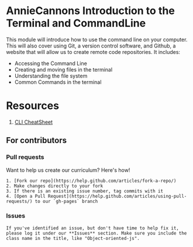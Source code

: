 # AnnieCannons Introduction to the Terminal and CommandLine

This module will introduce how to use the command line on your computer. This will also cover using Git, a version control software, and Github, a website that will allow us to create remote code repositories. It includes:

<ul>
<li>Accessing the Command Line</li>
<li>Creating and moving files in the terminal</li>
<li>Understanding the file system</li>
<li>Common Commands in the terminal</li>
</ul>

# Resources
1) <a href="https://www.git-tower.com/blog/command-line-cheat-sheet/">CLI CheatSheet</a>

  ## For contributors

  ### Pull requests

  Want to help us create our curriculum? Here's how!

    1. [Fork our repo](https://help.github.com/articles/fork-a-repo/)
    2. Make changes directly to your fork
    3. If there is an existing issue number, tag commits with it
    4. [Open a Pull Request](https://help.github.com/articles/using-pull-requests/) to our `gh-pages` branch
    
  ### Issues

    If you've identified an issue, but don't have time to help fix it, please log it under our **Issues** section. Make sure you include the class name in the title, like "Object-oriented-js". 

